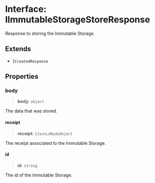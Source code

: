 # Interface: IImmutableStorageStoreResponse

Response to storing the Immutable Storage.

## Extends

- `ICreatedResponse`

## Properties

### body

> **body**: `object`

The data that was stored.

#### receipt

> **receipt**: `IJsonLdNodeObject`

The receipt associated to the Immutable Storage.

#### id

> **id**: `string`

The id of the Immutable Storage.
